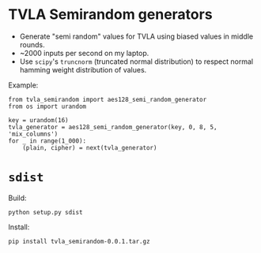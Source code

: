 # TVLA Semirandom generators

- Generate "semi random" values for TVLA using biased values in middle rounds.
- ~2000 inputs per second on my laptop.
- Use `scipy`'s `truncnorm` (truncated normal distribution) to respect normal hamming weight distribution of values.

Example:
```
from tvla_semirandom import aes128_semi_random_generator
from os import urandom

key = urandom(16)
tvla_generator = aes128_semi_random_generator(key, 0, 8, 5, 'mix_columns')
for _ in range(1_000):
    (plain, cipher) = next(tvla_generator)
```

# `sdist`

Build:

`python setup.py sdist`

Install:

`pip install tvla_semirandom-0.0.1.tar.gz`